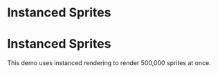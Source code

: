 # Instanced Sprites

# Instanced Sprites

This demo uses instanced rendering to render 500,000 sprites at once.